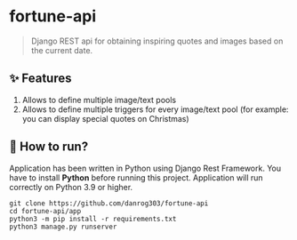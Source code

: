 # fortune-api  
> Django REST api for obtaining inspiring quotes and images based on the current date.   

## ✨ Features
1. Allows to define multiple image/text pools
2. Allows to define multiple triggers for every image/text pool (for example: you can display special quotes on Christmas)

## 🔧 How to run?
Application has been written in Python using Django Rest Framework. You have to install **Python** before running this project. Application will run correctly on Python 3.9 or higher.
```
git clone https://github.com/danrog303/fortune-api
cd fortune-api/app
python3 -m pip install -r requirements.txt
python3 manage.py runserver
```
